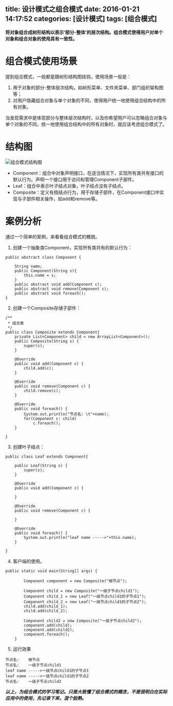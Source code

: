 title: 设计模式之组合模式
date: 2016-01-21 14:17:52
categories: [设计模式]
tags: [组合模式]
---
**将对象组合成树形结构以表示‘部分-整体’的层次结构。组合模式使得用户对单个对象和组合对象的使用具有一致性。**<!--more-->

# 组合模式使用场景
提到组合模式，一般都是跟树形结构图挂钩，使用场景一般是：
1. 用于对象的部分-整体层次结构，如树形菜单、文件夹菜单、部门组织架构图等；
2. 对用户隐藏组合对象与单个对象的不同，使得用户统一地使用组合结构中的所有对象。

当发现需求中是体现部分与整体层次结构时，以及你希望用户可以忽略组合对象与单个对象的不同，统一地使用组合结构中的所有对象时，就应该考虑组合模式了。

# 结构图

![组合模式结构图](http://7xpi7i.com1.z0.glb.clouddn.com/%E7%BB%84%E5%90%88%E6%A8%A1%E5%BC%8F%E7%BB%93%E6%9E%84%E5%9B%BE.jpg)

- Component：组合中对象声明接口，在适当情况下，实现所有类共有接口的默认行为。声明一个接口用于访问和管理Component子部件。
- Leaf：组合中表示叶子结点对象，叶子结点没有子结点。
- Composite：定义有枝结点行为，用于存储子部件，在Component接口中实现与子部件相关操作，如add和remove等。

# 案例分析

通过一个简单的案例，来看看组合模式的概貌。

1. 创建一个抽象类Component，实现所有类共有的默认行为：
```
public abstract class Component {

	String name;
	public Component(String s){
		this.name = s;
	}
	public abstract void add(Component c);
	public abstract void remove(Component c);
	public abstract void foreach();
}
```

2. 创建一个Composite存储子部件：
```
/**
 * 组合类
 */
public class Composite extends Component{
	private List<Component> child = new ArrayList<Component>();
	public Composite(String s) {
		super(s);
	}

	@Override
	public void add(Component c) {
		child.add(c);
	}

	@Override
	public void remove(Component c) {
		child.remove(c);	
	}

	@Override
	public void foreach() {
		System.out.println("节点名: \t"+name);
		for(Component c: child)
			c.foreach();
	}

}
```

3. 创建叶子结点：
```
public class Leaf extends Component{

	public Leaf(String s) {
		super(s);
	}

	@Override
	public void add(Component c) {
		
	}

	@Override
	public void remove(Component c) {
		
	}

	@Override
	public void foreach() {
		System.out.println("leaf name ----->"+this.name);
	}

}
```

4. 客户端的使用。
```
public static void main(String[] args) {
		
		Component component = new Composite("根节点");
		
		Component child = new Composite("一级子节点child1");
		Component child_1 = new Leaf("一级节点child1的子节点1");
		Component child_2 = new Leaf("一级节点child1的子节点2");
		child.add(child_1);
		child.add(child_2);
		
		Component child2 = new Composite("一级子节点child2");
		component.add(child);
		component.add(child2);
		component.foreach();
	}
```

5. 运行效果
```
节点名: 	根节点
节点名: 	一级子节点child1
leaf name ----->一级节点child1的子节点1
leaf name ----->一级节点child1的子节点2
节点名: 	一级子节点child2
```

***以上，为组合模式的学习笔记。只是大致懂了组合模式的概念，不是很明白在实际应用中的使用，先记录下来，混个脸熟。***